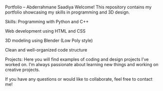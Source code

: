 Portfolio – Abderrahmane Saadiya
Welcome! This repository contains my portfolio showcasing my skills in programming and 3D design.

Skills:
Programming with Python and C++

Web development using HTML and CSS

3D modeling using Blender (Low Poly style)

Clean and well-organized code structure

Projects:
Here you will find examples of coding and design projects I’ve worked on.
I’m always passionate about learning new things and working on creative projects.

If you have any questions or would like to collaborate, feel free to contact me!
